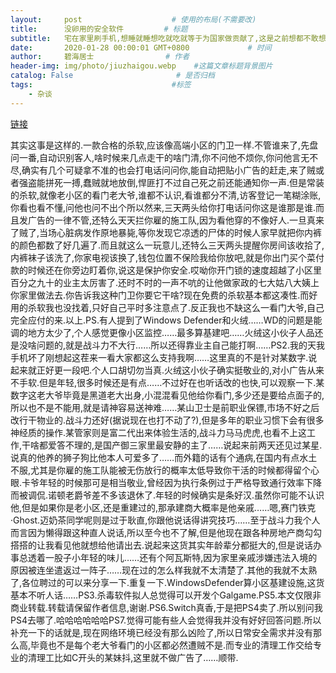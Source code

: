 ```yaml
---
layout:     post                    # 使用的布局(不需要改)
title:      没卵用的安全软件         # 标题
subtitle:   宅在家里刷手机,想睡就睡想吃就吃就等于为国家做贡献了,这是之前想都不敢想的事 #副标题
date:       2020-01-28 00:00:01 GMT+0800             # 时间
author:     碧海居士                # 作者
header-img: img/photo/jiuzhaigou.webp    #这篇文章标题背景图片
catalog: False                       # 是否归档
tags:                               #标签
    - 杂谈
---
```


[链接](https://www.zhihu.com/question/329027536/answer/940500924)


其实这事是这样的.一款合格的杀软,应该像高端小区的门卫一样.不管谁来了,先盘问一番,自动识别客人,啥时候来几点走干的啥门清,你不问他不烦你,你问他言无不尽,确实有几个可疑拿不准的也会打电话问问你,能自动把贴小广告的赶走,来了贼或者强盗能拼死一搏,蠢贼就地放倒,悍匪打不过自己死之前还能通知你一声.但是常装的杀软,就像老小区的看门老大爷,谁都不认识,看谁都分不清,访客登记一笔糊涂账,你看也看不懂,问他也问不出个所以然来,三天两头给你打电话问你这是谁那是谁.而且发广告的一律不管,还特么天天拦你雇的施工队,因为看他穿的不像好人.一旦真来了贼了,当场心脏病发作原地暴毙,等你发现它凉透的尸体的时候人家早就把你内裤的颜色都数了好几遍了.而且就这么一玩意儿,还特么三天两头提醒你房间该收拾了,内裤袜子该洗了,你家电视该换了,钱包位置不保险我给你放吧,就是你出门买个菜付款的时候还在你旁边盯着你,说这是保护你安全.哎呦你开门锁的速度超越了小区里百分之九十的业主太厉害了.还时不时的一声不吭的让他做家政的七大姑八大姨上你家里做法去.你告诉我这种门卫你要它干啥?现在免费的杀软基本都这凑性.而好用的杀软我也没找着,只好自己平时多注意点了.反正我也不缺这么一看门大爷,自己完全应付的来.以上.PS.有人提到了Windows Defender和火绒……WD的问题是能调的地方太少了,个人感觉更像小区监控……最多算基建吧……火绒这小伙子人品还是没啥问题的,就是战斗力不大行……所以还得靠业主自己能打啊……PS2.我的天我手机坏了刚想起这茬来一看大家都这么支持我啊……这里真的不是针对某数字.说起来就正好更一段吧.个人口胡切勿当真.火绒这小伙子确实挺敬业的,对小广告从来不手软.但是年轻,很多时候还是有点……不过好在也听话改的也快,可以观察一下.某数字这老大爷毕竟是黑道老大出身,小混混看见他给你看门,多少还是要给点面子的,所以也不是不能用,就是请神容易送神难……某山卫士是前职业保镖,市场不好之后改行干物业的.战斗力还好(据说现在也打不动了?),但是多年的职业习惯下会有很多神经质的操作.某管家则是富二代出来体验生活的,战斗力马马虎虎,也看不上这工作,干啥都爱答不理的,是国产御三家里最安静的主了……说起来前两天还见过某星.说真的他养的狮子狗比他本人可爱多了……而外籍的话有个通病,在国内有点水土不服,尤其是你雇的施工队能被无伤放行的概率太低导致你干活的时候都得留个心眼.卡爷年轻的时候那可是相当敬业,曾经因为执行条例过于严格导致通行效率下降而被调侃.诺顿老爵爷差不多该退休了.年轻的时候确实是条好汉.虽然你可能不认识他,但是如果你是老小区,还是重建过的,那承建商大概率是他亲戚……嗯,赛门铁克·Ghost.迈奶茶同学呢则是过于耿直,你跟他说话得讲究技巧……至于战斗力我个人而言因为懒得跟这种直人说话,所以至今也不了解,但是他现在跟各种房地产商勾勾搭搭的让我看见他就想给他请出去.说起来这货其实年龄辈分都挺大的,但是说话办事总透着一股子小年轻的味儿……还有个阿瓦斯特,因为家里亲戚涉嫌违法入境的原因被连坐遣返过一阵子……现在过的怎么样我就不太清楚了.其他的我就不太熟了,各位聘过的可以来分享一下.重复一下.WindowsDefender算小区基建设施,这货基本不听人话……PS3.杀毒软件拟人总觉得可以开发个Galgame.PS5.本文仅限非商业转载.转载请保留作者信息,谢谢.PS6.Switch真香,于是把PS4卖了.所以别问我PS4去哪了.哈哈哈哈哈哈PS7.觉得可能有些人会觉得我并没有好好回答问题.所以补充一下的话就是,现在网络环境已经没有那么凶险了,所以日常安全需求并没有那么高,毕竟也不是每个老大爷看门的小区都必然遭贼不是.而专业的清理工作交给专业的清理工比如C开头的某妹抖,这里就不做广告了……顺带.
